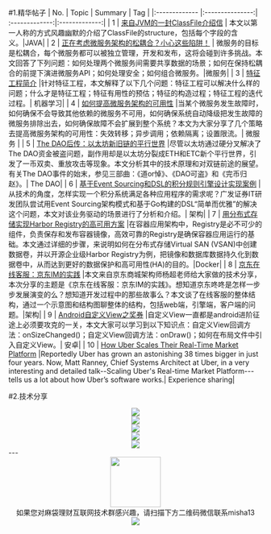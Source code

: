 #1.精华帖子
| No.  | Topic  | Summary | Tag |
|:------------- |:---------------:| :-------------:|:-------------:|
| 1 | [来自JVM的一封ClassFile介绍信](http://mp.weixin.qq.com/s?__biz=MzA5MzQ2NTY0OA==&mid=2650796293&idx=1&sn=b577e4c574ec73fa3ed3efdec83dcde1&scene=1&srcid=0815ZK3bGQuupZMQayRbKmnW#rd) | 本文以第一人称的方式风趣幽默的介绍了ClassFile的structure，包括每个字段的含义。|JAVA|
| 2 | [正在考虑微服务架构的松耦合？小心这些陷阱！](http://mp.weixin.qq.com/s?__biz=MzA5OTAyNzQ2OA==&mid=2649691176&idx=1&sn=d378a1d7359efdc701371110bf492a3a&scene=1&srcid=0816gkqsnm7pZ4nMdcBQmRCz#rd) | 微服务的目标是松耦合，每个微服务都可以被独立管理，开发和发布，这将会碰到许多挑战。本文回答了下列问题：如何处理两个微服务间需要共享数据的场景；如何在保持松耦合的前提下演进微服务API；如何处理安全；如何组合微服务。|微服务|
| 3 | [特征工程简介](http://mp.weixin.qq.com/s?__biz=MzI4NTA1MDEwNg==&mid=2650756319&idx=1&sn=007d636799cdaddd09b6c3b3f68b5ba2&scene=1&srcid=0808uiX8oALAaQY3fpWtwYhr#rd) |针对特征工程，本文解释了以下几个问题：特征工程可以解决什么样的问题；什么才是特征工程；特征有用性的预估；特征的构造过程；特征工程的迭代过程。| 机器学习|
| 4 | [如何提高微服务架构的可用性](http://mp.weixin.qq.com/s?__biz=MzI3MzEzMDI1OQ==&mid=2651814770&idx=1&sn=95ef2d08556b0c252a5bb37967b06700&scene=1&srcid=08177STxUuanulvjtMe5dM6E#rd) |当某个微服务发生故障时，如何确保不会导致其他依赖的微服务不可用，如何确保系统自动降级把发生故障的微服务排除出去，如何确保故障不会扩展到整个系统？本文为大家分享了几个策略去提高微服务架构的可用性：失效转移；异步调用；依赖隔离；设置限流。| 微服务 |
| 5 | [The DAO后传：以太坊新旧链的平行世界](http://mp.weixin.qq.com/s?__biz=MzAwNzUyNzI5Mw==&mid=2730790280&idx=1&sn=53cc58b286a0f4851f91976d96387c68&scene=1&srcid=08140xfohvG7NPOeFym5yr63#rd) |尽管以太坊通过硬分叉解决了The DAO资金被盗问题，副作用却是以太坊分裂成ETH和ETC新个平行世界，引发了一币双卖、重放攻击等现象。本文分析其中的技术原理和对双链前途的展望。有关The DAO事件的始末，参见三部曲：《道or悼》、《DAO可盗》和《完币归赵》。| The DAO|
| 6 | [基于Event Sourcing和DSL的积分规则引擎设计实现案例](http://mp.weixin.qq.com/s?__biz=MzA5Nzc4OTA1Mw==&mid=2659597948&idx=1&sn=754df1597fd042537be8c25d073d3c98&scene=1&srcid=0815xhG0D7IBlMhPFs7n3opv#rd) |从技术的角度，怎样实现一个积分系统满足各种应用程序的需求呢？广发证券IT研发团队尝试用Event Sourcing架构模式和基于Go构建的DSL“简单而优雅”的解决这个问题，本文对该业务驱动的场景进行了分析和介绍。| 架构|
| 7 | [用分布式存储实现Harbor Registry的高可用方案](http://mp.weixin.qq.com/s?__biz=MzAwNzUyNzI5Mw==&mid=2730790281&idx=1&sn=569a781805cdb9e60a67a0b2dad4e03b&scene=1&srcid=0816qVM3lFHifma0egzwvq8q#rd) |在容器应用架构中，Registry是必不可少的组件，负责保存和发布容器镜像，高效可靠的Registry是确保容器应用运行的基础。本文通过详细的步骤，来说明如何在分布式存储Virtual SAN (VSAN)中创建数据卷，并以开源企业级Harbor Registry为例，把镜像和数据库数据持久化到数据卷中，从而达到更好的数据保护和高可用性(HA)的目的。|Docker|
| 8 | [京东在线客服：京东IM的实践](http://mp.weixin.qq.com/s?__biz=MzI3MzEzMDI1OQ==&mid=2651814773&idx=1&sn=cf940a1bc60c07dbb5bc0444af462977&scene=1&srcid=0818xqbpPhyVNA7u1JRSB6mQ#rd) |本文来自京东商城架构师杨超老师给大家做的技术分享，本次分享的主题是《京东在线客服：京东IM的实践》。想知道京东咚咚是怎样一步步发展演变的么？想知道开发过程中的那些故事么？本文谈了在线客服的整体结构，通过一个示意图和结构图聊整体的结构，包括web端，引擎端，客户端的问题。|架构|
| 9 | [Android自定义View之奖券](http://mp.weixin.qq.com/s?__biz=MzIyNjA0MTM1MQ==&mid=2804178482&idx=1&sn=8fe8de4d613162507faf74c52d7dabe8&scene=1&srcid=0814Ghx9OitmqDOWyHxxkzFl#rd) |自定义View一直都是android进阶征途上必须要攻克的一关，本文大家可以学习到以下知识点：自定义View回调方法：onSizeChanged()；自定义View回调方法：onDraw()；如何在布局文件中引入自定义View。| 安卓|
| 10 | [How Uber Scales Their Real-Time Market Platform](http://highscalability.com/blog/2015/9/14/how-uber-scales-their-real-time-market-platform.html?utm_source=wanqu.co&utm_campaign=Wanqu%20Daily&utm_medium=social&from=timeline&isappinstalled=1) |Reportedly Uber has grown an astonishing 38 times bigger in just four years. Now, Matt Ranney, Chief Systems Architect at Uber, in a very interesting and detailed talk--Scaling Uber's Real-time Market Platform---tells us a lot about how Uber’s software works.| Experience sharing|



#2.技术分享
<div align=center>
<img src="http://fmn.rrimg.com/fmn075/20160819/1145/large_Z3fG_2c420007dc661e84.jpg" >
</div>

<div align=center>
<img src="http://fmn.rrimg.com/fmn073/20160819/1145/large_ddx1_1ba1000025fa1e7f.jpg" >
</div>
<div align=center>
<img src="http://fmn.rrimg.com/fmn077/20160819/1145/large_MOvA_8afa000027e71e80.jpg" >
</div>
<div align=center>
<img src="http://fmn.rrimg.com/fmn074/20160819/1145/large_nes8_776d000027771e83.jpg" >
</div>

<div align=center>
<img src="http://fmn.rrimg.com/fmn077/20160819/1145/xlarge_SWr6_7778000027741e83.jpg" >
</div>
---
<div align=center>
<img src="http://tp1.sinaimg.cn/5360958752/180/40095350112/1" width="100" height="100" >
</div>
<html>
<body>
<div align="center" style="border:lpx solid red">
如果您对麻袋理财互联网技术群感兴趣，请扫描下方二维码微信联系misha13
<div align=center>
<img src="http://fmn.rrfmn.com/fmn078/20160501/2225/original_s0Hg_f5cc000266151e83.jpg"  >
</div>
<html>
<body>
<div align="center" style="border:lpx solid red">
</div>

